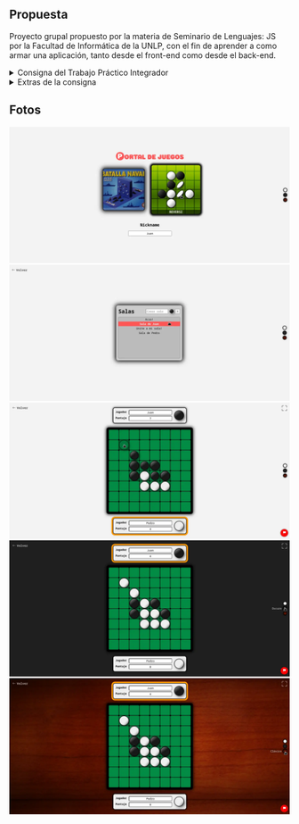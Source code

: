 ## Propuesta

Proyecto grupal propuesto por la materia de Seminario de Lenguajes: JS por la Facultad de Informática de la UNLP, con el fin de aprender a como armar una aplicación, tanto desde el front-end como desde el back-end.

<details>
  <summary > Consigna del Trabajo Práctico Integrador </summary>

Implemente un portal de juegos online como se describe a continuación.

El portal consta de una **página principal** que lista los juegos disponibles y permite acceder a cada uno de ellos para iniciar y jugar una partida.

Cada uno de los juegos tiene de 2 componentes:

- Una aplicación de front end que permite jugar desde el navegador.
- Una aplicación de back end implementada con nodejs que modela el juego con sus reglas y demás funcionalidades necesarias para permitir el desarrollo de una partida.

La comunicación entre ambas aplicaciones se realiza mediante una API REST.

Los juegos que deben implementarse son los que siguen.

- [Reversi](https://es.wikipedia.org/wiki/Reversi)
- [Batalla Naval](<https://es.wikipedia.org/wiki/Batalla_naval_(juego)>)

**Aclaración:** en este repositorio solo esta el Reversi, dado que el Batalla Naval no está 100% terminado y preferí no incluirlo.

### Consideraciones Generales

1. Todos los juegos se deben poder jugar normalmente de acuerdo a las reglas.
2. Las partidas deben poder ganarse, perderse o empatarse y el juego debe informar el resultado: ganador, perdedor, etc.
3. No debe ser posible hacer trampa o violar las reglas del juego usando las herramientas de desarrollo del navegador o invocando directamente a los servicios de la API REST. Por ejemplo, no puede ser posible que un mismo jugador coloque dos ﬁchas consecutivamente en el tablero del Reversi.
4. El trabajo debe ser desarrollado en grupo utilizando git. Los aportes de cada integrante del grupo deben verse reﬂejados en Gitlab.

### Consideraciones de la Aplicación de Back End

1. Debe estar implementada en Javascript usando nodejs teniendo en cuenta la posibilidad de que muchos jugadores se conecten y jueguen muchas partidas en forma simultánea.
2. Debe estar modularizada. Como mínimo es deseable que cada juego esté implementado en su propio módulo. En caso de tener funcionalidad común entre las implementaciones de dos o más módulos, esa funcionalidad puede ir en otro módulo que se comparta.
3. La API debe respetar los principios de una arquitectura REST.

### Consideraciones de la Aplicación de Front End

1. Si lo desea, puede utilizar librerías o frameworks para el desarrollo.
2. Ambos juegos requieren dos jugadores. Debe existir un mecanismo que permita a dos personas coordinarse para iniciar una partida entre sí.
3. Puede permitir continuar una partida luego de cerrar el navegador utilizando por ejemplo Cookies o LocalStorage.

</details>

<details>
  <summary >  Extras de la consigna </summary>

- Salas
- Selección de temas (claro, oscuro, clásico)
- Diseño responsive
- Ayudas con posibles movimientos
- Animaciones
- Sonidos
- Fullscreen

</details>

## Fotos

![Pagina de inicio](https://raw.githubusercontent.com/nachoeg/portal-juegos/master/screenshots/inicio.webp)
![Salas](https://raw.githubusercontent.com/nachoeg/portal-juegos/master/screenshots/salas.webp)
![Reversi](https://raw.githubusercontent.com/nachoeg/portal-juegos/master/screenshots/reversi-claro.webp)
![Tema oscuro](https://raw.githubusercontent.com/nachoeg/portal-juegos/master/screenshots/reversi-oscuro.webp)
![Tema clásico](https://raw.githubusercontent.com/nachoeg/portal-juegos/master/screenshots/reversi-clasico.webp)
